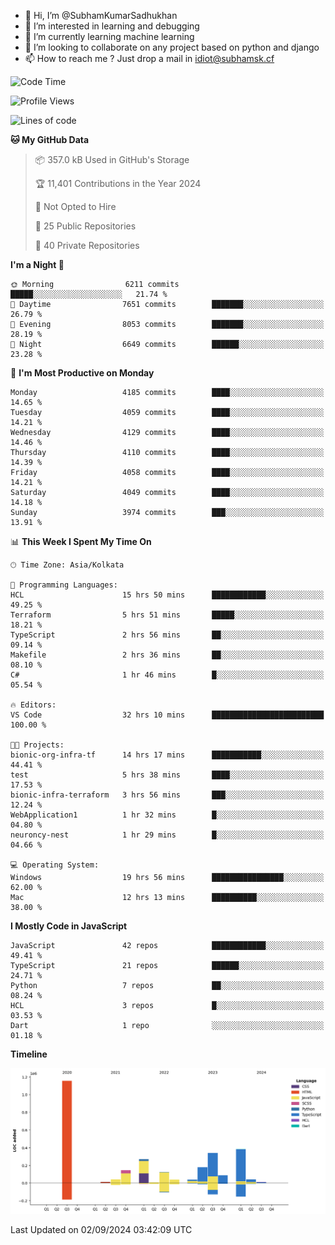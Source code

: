 - 👋 Hi, I’m @SubhamKumarSadhukhan
- 👀 I’m interested in learning and debugging
- 🌱 I’m currently learning machine learning
- 💞️ I’m looking to collaborate on any project based on python and django
- 📫 How to reach me ?
      Just drop a mail in idiot@subhamsk.cf

<!---
SubhamKumarSadhukhan/SubhamKumarSadhukhan is a ✨ special ✨ repository because its `README.md` (this file) appears on your GitHub profile.
You can click the Preview link to take a look at your changes.
--->


<!--START_SECTION:waka-->
![Code Time](http://img.shields.io/badge/Code%20Time-2%2C456%20hrs%208%20mins-blue)

![Profile Views](http://img.shields.io/badge/Profile%20Views-0-blue)

![Lines of code](https://img.shields.io/badge/From%20Hello%20World%20I%27ve%20Written-2.9%20million%20lines%20of%20code-blue)

**🐱 My GitHub Data** 

> 📦 357.0 kB Used in GitHub's Storage 
 > 
> 🏆 11,401 Contributions in the Year 2024
 > 
> 🚫 Not Opted to Hire
 > 
> 📜 25 Public Repositories 
 > 
> 🔑 40 Private Repositories 
 > 
**I'm a Night 🦉** 

```text
🌞 Morning                6211 commits        █████░░░░░░░░░░░░░░░░░░░░   21.74 % 
🌆 Daytime                7651 commits        ███████░░░░░░░░░░░░░░░░░░   26.79 % 
🌃 Evening                8053 commits        ███████░░░░░░░░░░░░░░░░░░   28.19 % 
🌙 Night                  6649 commits        ██████░░░░░░░░░░░░░░░░░░░   23.28 % 
```
📅 **I'm Most Productive on Monday** 

```text
Monday                   4185 commits        ████░░░░░░░░░░░░░░░░░░░░░   14.65 % 
Tuesday                  4059 commits        ████░░░░░░░░░░░░░░░░░░░░░   14.21 % 
Wednesday                4129 commits        ████░░░░░░░░░░░░░░░░░░░░░   14.46 % 
Thursday                 4110 commits        ████░░░░░░░░░░░░░░░░░░░░░   14.39 % 
Friday                   4058 commits        ████░░░░░░░░░░░░░░░░░░░░░   14.21 % 
Saturday                 4049 commits        ████░░░░░░░░░░░░░░░░░░░░░   14.18 % 
Sunday                   3974 commits        ███░░░░░░░░░░░░░░░░░░░░░░   13.91 % 
```


📊 **This Week I Spent My Time On** 

```text
🕑︎ Time Zone: Asia/Kolkata

💬 Programming Languages: 
HCL                      15 hrs 50 mins      ████████████░░░░░░░░░░░░░   49.25 % 
Terraform                5 hrs 51 mins       █████░░░░░░░░░░░░░░░░░░░░   18.21 % 
TypeScript               2 hrs 56 mins       ██░░░░░░░░░░░░░░░░░░░░░░░   09.14 % 
Makefile                 2 hrs 36 mins       ██░░░░░░░░░░░░░░░░░░░░░░░   08.10 % 
C#                       1 hr 46 mins        █░░░░░░░░░░░░░░░░░░░░░░░░   05.54 % 

🔥 Editors: 
VS Code                  32 hrs 10 mins      █████████████████████████   100.00 % 

🐱‍💻 Projects: 
bionic-org-infra-tf      14 hrs 17 mins      ███████████░░░░░░░░░░░░░░   44.41 % 
test                     5 hrs 38 mins       ████░░░░░░░░░░░░░░░░░░░░░   17.53 % 
bionic-infra-terraform   3 hrs 56 mins       ███░░░░░░░░░░░░░░░░░░░░░░   12.24 % 
WebApplication1          1 hr 32 mins        █░░░░░░░░░░░░░░░░░░░░░░░░   04.80 % 
neuroncy-nest            1 hr 29 mins        █░░░░░░░░░░░░░░░░░░░░░░░░   04.66 % 

💻 Operating System: 
Windows                  19 hrs 56 mins      ████████████████░░░░░░░░░   62.00 % 
Mac                      12 hrs 13 mins      ██████████░░░░░░░░░░░░░░░   38.00 % 
```

**I Mostly Code in JavaScript** 

```text
JavaScript               42 repos            ████████████░░░░░░░░░░░░░   49.41 % 
TypeScript               21 repos            ██████░░░░░░░░░░░░░░░░░░░   24.71 % 
Python                   7 repos             ██░░░░░░░░░░░░░░░░░░░░░░░   08.24 % 
HCL                      3 repos             █░░░░░░░░░░░░░░░░░░░░░░░░   03.53 % 
Dart                     1 repo              ░░░░░░░░░░░░░░░░░░░░░░░░░   01.18 % 
```



**Timeline**

![Lines of Code chart](https://raw.githubusercontent.com/SubhamKumarSadhukhan/SubhamKumarSadhukhan/main/assets/bar_graph.png)


 Last Updated on 02/09/2024 03:42:09 UTC
<!--END_SECTION:waka-->

